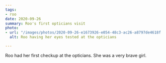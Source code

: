 ```yaml
---
tags:
- roo
date: 2020-09-26
summary: Roo's first opticians visit
photo:
- url: "/images/photos/2020-09-26-e1673926-e054-48c3-ac26-a8797de4618f.jpeg"
  alt: Roo having her eyes tested at the opticians

---
```

Roo had her first checkup at the opticians. She was a very brave girl. 